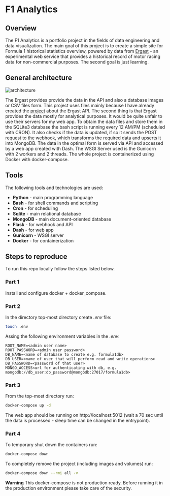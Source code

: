# F1 Analytics

## Overview
The F1 Analytics is a portfolio project in the fields of data engineering and data visualization. The main goal of this project is to create a simple site for Formula 1 historical statistics overview, powered by data from [Ergast](https://ergast.com/mrd/) - an experimental web service that provides a historical record of motor racing data for non-commercial purposes. The second goal is just learning. 

## General architecture
![architecture](https://user-images.githubusercontent.com/41913470/181354247-365c4b79-042f-49bd-8b07-96003900ec15.png)

The Ergast provides provide the data in the API and also a database images or CSV files form. This project uses files mainly because I have already created the [project](https://github.com/BrozenSenpai/yukinator) about the Ergast API. The second thing is that Ergast provides the data mostly for analytical purposes. It would be quite unfair to use their servers for my web app. To obtain the data files and store them in the SQLite3 database the bash script is running every 12 AM/PM (scheduled with CRON). It also checks if the data is updated, if so it sends the POST request to the webhook, which transforms the required data and upserts it into MongoDB. The data in the optimal form is served via API and accessed by a web app created with Dash. The WSGI Server used is the Gunicorn with 2 workers and 2 threads. The whole project is containerized using Docker with docker-compose.

## Tools
The following tools and technologies are used:
* **Python** - main programming language
* **Bash** - for shell commands and scripting
* **Cron** - for scheduling
* **Sqlite** - main relational database
* **MongoDB** - main document-oriented database
* **Flask** - for webhook and API
* **Dash** - for web app
* **Gunicorn** - WSGI server
* **Docker** - for containerization

## Steps to reproduce
To run this repo locally follow the steps listed below.

### Part 1
Install and configure docker + docker_compose.

### Part 2
In the directory top-most directory create *.env* file:
```bash
touch .env
```
Assing the following environment variables in the *.env*:
```
ROOT_NAME=<admin user name>
ROOT_PASSWORD=<admin user password>
DB_NAME=<name of database to create e.g. formula1db>
DB_USER=<name of user that will perform read and write operations>
DB_PASSWORD=<password of that user>
MONGO_ACCESS<url for authenticating with db, e.g. mongodb://db_user:db_password@mongodb:27017/formula1db> 
````
### Part 3
From the top-most directory run:
```bash
docker-compose up -d
```
The web app should be running on http://localhost:5012 (wait a 70 sec until the data is processed - sleep time can be changed in the  entrypoint).

### Part 4
To temporary shut down the containers run:
```bash
docker-compose down
```
To completely remove the project (including images and volumes) run:
```bash
docker-compose down --rmi all -v
```
**Warning**
This docker-compose is not production ready. Before running it in the production environment please take care of the security.
##
